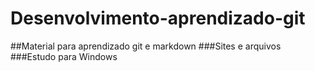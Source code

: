 # Desenvolvimento-aprendizado-git
##Material para aprendizado git e markdown
###Sites e arquivos
###Estudo para Windows
